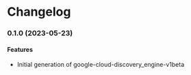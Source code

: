 # Changelog

### 0.1.0 (2023-05-23)

#### Features

* Initial generation of google-cloud-discovery_engine-v1beta
